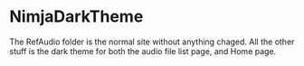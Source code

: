# NimjaDarkTheme
The RefAudio folder is the normal site without anything chaged.
All the other stuff is the dark theme for both the audio file list page, and Home page.
